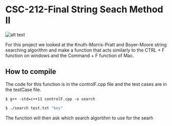 # CSC-212-Final String Seach Method II
![alt text](https://cdn.osxdaily.com/wp-content/uploads/2022/03/control-f-ipad-1-chrome-610x260.jpg)

For this project we looked at the Knuth-Morris-Pratt and Boyer-Moore string searching algorithm and make a function that acts similarly to the CTRL + F function  on windows and the Command + F function of Mac. 
## How to compile
The code for this function is in the controlF.cpp file and the test cases are in the testCase file. 
```console
$ g++ -std=c++11 controlF.cpp -o search
```

```bash
$ ./search test.txt "key"
```

The function will then ask which search algortihm to use for the searh

